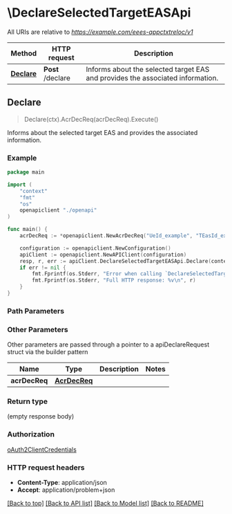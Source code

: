 # \DeclareSelectedTargetEASApi

All URIs are relative to *https://example.com/eees-appctxtreloc/v1*

Method | HTTP request | Description
------------- | ------------- | -------------
[**Declare**](DeclareSelectedTargetEASApi.md#Declare) | **Post** /declare | Informs about the selected target EAS and provides the associated information.



## Declare

> Declare(ctx).AcrDecReq(acrDecReq).Execute()

Informs about the selected target EAS and provides the associated information.

### Example

```go
package main

import (
    "context"
    "fmt"
    "os"
    openapiclient "./openapi"
)

func main() {
    acrDecReq := *openapiclient.NewAcrDecReq("UeId_example", "TEasId_example", openapiclient.EndPoint{Interface{}: new(interface{})}) // AcrDecReq | 

    configuration := openapiclient.NewConfiguration()
    apiClient := openapiclient.NewAPIClient(configuration)
    resp, r, err := apiClient.DeclareSelectedTargetEASApi.Declare(context.Background()).AcrDecReq(acrDecReq).Execute()
    if err != nil {
        fmt.Fprintf(os.Stderr, "Error when calling `DeclareSelectedTargetEASApi.Declare``: %v\n", err)
        fmt.Fprintf(os.Stderr, "Full HTTP response: %v\n", r)
    }
}
```

### Path Parameters



### Other Parameters

Other parameters are passed through a pointer to a apiDeclareRequest struct via the builder pattern


Name | Type | Description  | Notes
------------- | ------------- | ------------- | -------------
 **acrDecReq** | [**AcrDecReq**](AcrDecReq.md) |  | 

### Return type

 (empty response body)

### Authorization

[oAuth2ClientCredentials](../README.md#oAuth2ClientCredentials)

### HTTP request headers

- **Content-Type**: application/json
- **Accept**: application/problem+json

[[Back to top]](#) [[Back to API list]](../README.md#documentation-for-api-endpoints)
[[Back to Model list]](../README.md#documentation-for-models)
[[Back to README]](../README.md)

